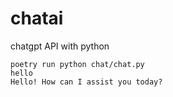 # chatai

chatgpt API with python


```
poetry run python chat/chat.py
hello
Hello! How can I assist you today?
```